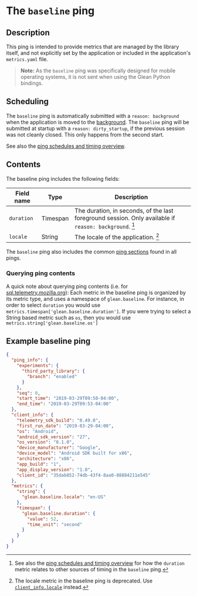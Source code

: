# The `baseline` ping

## Description

This ping is intended to provide metrics that are managed by the library itself, and not explicitly set by the application or included in the application's `metrics.yaml` file.

> **Note:** As the `baseline` ping was specifically designed for mobile operating systems, it is not sent when using the Glean Python bindings.

## Scheduling

The `baseline` ping is automatically submitted with a `reason: background` when the application is moved to the [background](index.md#defining-background-state).
The `baseline` ping will be submitted at startup with a `reason: dirty_startup`, if the previous session was not cleanly closed. This only happens from the second start.

See also the [ping schedules and timing overview](ping-schedules-and-timings.html).

## Contents

The baseline ping includes the following fields:

| Field name | Type | Description |
|---|---|---|
| `duration` | Timespan | The duration, in seconds, of the last foreground session. Only available if `reason: background`. [^1] |
| `locale` | String | The locale of the application. [^2] |

[^1]: See also the [ping schedules and timing overview](ping-schedules-and-timings.html) for how the `duration` metric relates to other sources of timing in the `baseline` ping.

[^2]: The locale metric in the baseline ping is deprecated. Use [`client_info.locale`](index.html#The-client-info-section) instead. 

The `baseline` ping also includes the common [ping sections](index.md#ping-sections) found in all pings.

### Querying ping contents

A quick note about querying ping contents (i.e. for [sql.telemetry.mozilla.org](https://sql.telemetry.mozilla.org)):  Each metric in the baseline ping is organized by its metric type, and uses a namespace of `glean.baseline`. For instance, in order to select `duration` you would use `metrics.timespan['glean.baseline.duration']`. If you were trying to select a String based metric such as `os`, then you would use `metrics.string['glean.baseline.os']`

## Example baseline ping

```json
{
  "ping_info": {
    "experiments": {
      "third_party_library": {
        "branch": "enabled"
      }
    },
    "seq": 0,
    "start_time": "2019-03-29T09:50-04:00",
    "end_time": "2019-03-29T09:53-04:00"
  },
  "client_info": {
    "telemetry_sdk_build": "0.49.0",
    "first_run_date": "2019-03-29-04:00",
    "os": "Android",
    "android_sdk_version": "27",
    "os_version": "8.1.0",
    "device_manufacturer": "Google",
    "device_model": "Android SDK built for x86",
    "architecture": "x86",
    "app_build": "1",
    "app_display_version": "1.0",
    "client_id": "35dab852-74db-43f4-8aa0-88884211e545"
  },
  "metrics": {
    "string": {
      "glean.baseline.locale": "en-US"
    },
    "timespan": {
      "glean.baseline.duration": {
        "value": 52,
        "time_unit": "second"
      }
    }
  }
}
```
